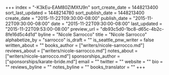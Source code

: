 +++
index = "-K3kEu-EAM80ZIMXfJ9n"
sort_create_date = 1448213400
sort_last_updated = 1448214780
sort_publish_date = 1448213400
create_date = "2015-11-22T09:30:00-08:00"
publish_date = "2015-11-22T09:30:00-08:00"
date = "2015-11-22T09:30:00-08:00"
last_updated = "2015-11-22T09:53:00-08:00"
preview_url = "db93c5d0-1bc8-d65c-4b2c-8fe16d5c4d1d"
byline = "Nicole Sarrocco"
title = "Nicole Sarrocco"
alphabetize_by = "sarrocco"
is_draft = ""
is_seattle_pnw_writer = false
written_about = ""
books_author = ["writers/nicole-sarrocco.md"]
reviews_about = ["writers/nicole-sarrocco.md"]
notes_about = ["writers/nicole-sarrocco.md"]
sponsorships_author = ["sponsorships/karate-bride.md"]
email = ""
twitter = ""
website = ""
bio = ""
reviews_byline = ""
notes_byline = ""
books_translator = ""
+++
